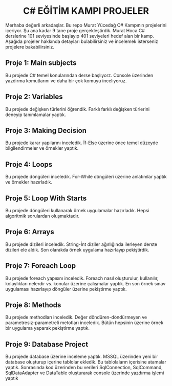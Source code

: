 <h1 align="center">C# EĞİTİM KAMPI PROJELER </h1>

Merhaba değerli arkadaşlar. Bu repo Murat Yücedağ C# Kampının projelerini içeriyor. Şu ana kadar 9 tane proje gerçekleştirdik. Murat Hoca C# derslerine 101 seviyesinde başlayıp 401 seviyeleri hedef alan bir kamp. Aşağıda projeler hakkında detayları bulabilirsiniz ve incelemek isterseniz projelere bakabilirsiniz. 


<h2> Proje 1: Main subjects </h2>
Bu projede C# temel konularından derse başlıyorz. Console üzerinden yazdırma komutlarını ve daha bir çok komuyu inceliyoruz.

<h2> Proje 2: Variables  </h2>
Bu projede değişken türlerini öğrendik. Farklı farklı değişken türlerini deneyip tanımlamalar yaptık.

<h2> Proje 3: Making Decision </h2>
Bu projede karar yapılarını inceledik. İf-Else üzerine önce temel düzeyde bilgilendirmeler ve örnekler yaptık.

<h2> Proje 4: Loops </h2>
Bu projede döngüleri inceledik. For-While döngüleri üzerine anlatımlar yaptık ve örnekler hazırladık.

<h2> Proje 5: Loop With Starts  </h2>
Bu projede döngüleri kullanarak örnek uygulamalar hazırladık. Hepsi algoritmik sorulardan oluşmaktadır.

<h2> Proje 6: Arrays  </h2>
Bu projede dizileri inceledik. String-İnt diziler ağırlığında ilerleyen derste dizileri ele aldık. Son olarakda örnek uygulama hazırlayıp pekiştirdik.

<h2> Proje 7: Foreach Loop </h2>
Bu projede foreach yapısını inceledik. Foreach nasıl oluşturulur, kullanılır, kolaylıkları nelerdir vs. konular üzerine çalışmalar yaptık. En son örnek sınav uygulaması hazırlayıp döngüler üzerine pekiştirme yaptık.

<h2> Proje 8: Methods </h2>
Bu projede methodları inceledik. Değer döndüren-döndürmeyen ve parametresiz-parametreli metotları inceledik. Bütün hepsinin üzerine örnek bir uygulama yaparak pekiştirme yaptık.

<h2> Proje 9: Database Project  </h2>
Bu projede database üzerine inceleme yaptık. MSSQL üzerinden yeni bir database oluşturup içerine tablolar ekledik. Bu tablolaların içerisine atamalar yaptık. Sonrasında kod üzerinden bu verileri SqlConnection, SqlCommand, SqlDataAdapter ve DataTable oluşturarak console üzerinde yazdırma işlemi yaptık




